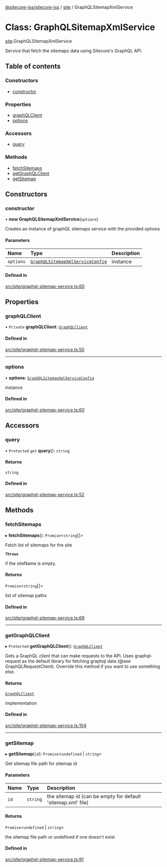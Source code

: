 [@sitecore-jss/sitecore-jss](../README.md) / [site](../modules/site.md) / GraphQLSitemapXmlService

# Class: GraphQLSitemapXmlService

[site](../modules/site.md).GraphQLSitemapXmlService

Service that fetch the sitemaps data using Sitecore's GraphQL API.

## Table of contents

### Constructors

- [constructor](site.GraphQLSitemapXmlService.md#constructor)

### Properties

- [graphQLClient](site.GraphQLSitemapXmlService.md#graphqlclient)
- [options](site.GraphQLSitemapXmlService.md#options)

### Accessors

- [query](site.GraphQLSitemapXmlService.md#query)

### Methods

- [fetchSitemaps](site.GraphQLSitemapXmlService.md#fetchsitemaps)
- [getGraphQLClient](site.GraphQLSitemapXmlService.md#getgraphqlclient)
- [getSitemap](site.GraphQLSitemapXmlService.md#getsitemap)

## Constructors

### constructor

• **new GraphQLSitemapXmlService**(`options`)

Creates an instance of graphQL sitemaps service with the provided options

#### Parameters

| Name | Type | Description |
| :------ | :------ | :------ |
| `options` | [`GraphQLSitemapXmlServiceConfig`](../modules/site.md#graphqlsitemapxmlserviceconfig) | instance |

#### Defined in

[src/site/graphql-sitemap-service.ts:60](https://github.com/Sitecore/jss/blob/c5e77a2f6/packages/sitecore-jss/src/site/graphql-sitemap-service.ts#L60)

## Properties

### graphQLClient

• `Private` **graphQLClient**: [`GraphQLClient`](../interfaces/index.GraphQLClient.md)

#### Defined in

[src/site/graphql-sitemap-service.ts:50](https://github.com/Sitecore/jss/blob/c5e77a2f6/packages/sitecore-jss/src/site/graphql-sitemap-service.ts#L50)

___

### options

• **options**: [`GraphQLSitemapXmlServiceConfig`](../modules/site.md#graphqlsitemapxmlserviceconfig)

instance

#### Defined in

[src/site/graphql-sitemap-service.ts:60](https://github.com/Sitecore/jss/blob/c5e77a2f6/packages/sitecore-jss/src/site/graphql-sitemap-service.ts#L60)

## Accessors

### query

• `Protected` `get` **query**(): `string`

#### Returns

`string`

#### Defined in

[src/site/graphql-sitemap-service.ts:52](https://github.com/Sitecore/jss/blob/c5e77a2f6/packages/sitecore-jss/src/site/graphql-sitemap-service.ts#L52)

## Methods

### fetchSitemaps

▸ **fetchSitemaps**(): `Promise`<`string`[]\>

Fetch list of sitemaps for the site

**`Throws`**

if the siteName is empty.

#### Returns

`Promise`<`string`[]\>

list of sitemap paths

#### Defined in

[src/site/graphql-sitemap-service.ts:69](https://github.com/Sitecore/jss/blob/c5e77a2f6/packages/sitecore-jss/src/site/graphql-sitemap-service.ts#L69)

___

### getGraphQLClient

▸ `Protected` **getGraphQLClient**(): [`GraphQLClient`](../interfaces/index.GraphQLClient.md)

Gets a GraphQL client that can make requests to the API. Uses graphql-request as the default
library for fetching graphql data (@see GraphQLRequestClient). Override this method if you
want to use something else.

#### Returns

[`GraphQLClient`](../interfaces/index.GraphQLClient.md)

implementation

#### Defined in

[src/site/graphql-sitemap-service.ts:104](https://github.com/Sitecore/jss/blob/c5e77a2f6/packages/sitecore-jss/src/site/graphql-sitemap-service.ts#L104)

___

### getSitemap

▸ **getSitemap**(`id`): `Promise`<`undefined` \| `string`\>

Get sitemap file path for sitemap id

#### Parameters

| Name | Type | Description |
| :------ | :------ | :------ |
| `id` | `string` | the sitemap id (can be empty for default 'sitemap.xml' file) |

#### Returns

`Promise`<`undefined` \| `string`\>

the sitemap file path or undefined if one doesn't exist

#### Defined in

[src/site/graphql-sitemap-service.ts:91](https://github.com/Sitecore/jss/blob/c5e77a2f6/packages/sitecore-jss/src/site/graphql-sitemap-service.ts#L91)
